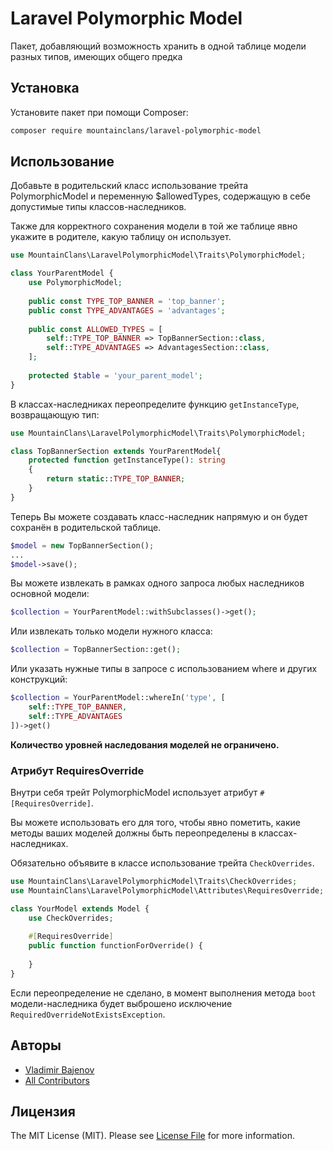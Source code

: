 # Laravel Polymorphic Model

Пакет, добавляющий возможность хранить в одной таблице модели разных типов, имеющих общего предка

## Установка

Установите пакет при помощи Composer:

```bash
composer require mountainclans/laravel-polymorphic-model
```

## Использование

Добавьте в родительский класс использование трейта PolymorphicModel и переменную $allowedTypes, содержащую в себе допустимые типы классов-наследников.

Также для корректного сохранения модели в той же таблице явно укажите в родителе, какую таблицу он использует.

```php
use MountainClans\LaravelPolymorphicModel\Traits\PolymorphicModel;

class YourParentModel {
    use PolymorphicModel;
    
    public const TYPE_TOP_BANNER = 'top_banner';
    public const TYPE_ADVANTAGES = 'advantages';
    
    public const ALLOWED_TYPES = [
        self::TYPE_TOP_BANNER => TopBannerSection::class,
        self::TYPE_ADVANTAGES => AdvantagesSection::class,
    ];
    
    protected $table = 'your_parent_model';
}
```

В классах-наследниках переопределите функцию `getInstanceType`, возвращающую тип:

```php
use MountainClans\LaravelPolymorphicModel\Traits\PolymorphicModel;

class TopBannerSection extends YourParentModel{
    protected function getInstanceType(): string
    {
        return static::TYPE_TOP_BANNER;
    }
}
```

Теперь Вы можете создавать класс-наследник напрямую и он будет сохранён в родительской таблице.
```php
$model = new TopBannerSection();
...
$model->save();
```

Вы можете извлекать в рамках одного запроса любых наследников основной модели:
```php
$collection = YourParentModel::withSubclasses()->get();
```

Или извлекать только модели нужного класса:
```php
$collection = TopBannerSection::get();
```

Или указать нужные типы в запросе с использованием where и других конструкций:
```php
$collection = YourParentModel::whereIn('type', [
    self::TYPE_TOP_BANNER, 
    self::TYPE_ADVANTAGES
])->get()
```

**Количество уровней наследования моделей не ограничено.**

### Атрибут RequiresOverride
Внутри себя трейт PolymorphicModel использует атрибут `#[RequiresOverride]`.

Вы можете использовать его для того, чтобы явно пометить, какие методы ваших моделей должны быть переопределены в классах-наследниках.

Обязательно объявите в классе использование трейта `CheckOverrides`.

```php
use MountainClans\LaravelPolymorphicModel\Traits\CheckOverrides;
use MountainClans\LaravelPolymorphicModel\Attributes\RequiresOverride;

class YourModel extends Model {
    use CheckOverrides;
    
    #[RequiresOverride]
    public function functionForOverride() {
        
    }
}
```

Если переопределение не сделано, в момент выполнения метода `boot` модели-наследника будет выброшено исключение `RequiredOverrideNotExistsException`.

## Авторы

- [Vladimir Bajenov](https://github.com/mountainclans)
- [All Contributors](../../contributors)

## Лицензия

The MIT License (MIT). Please see [License File](LICENSE.md) for more information.
